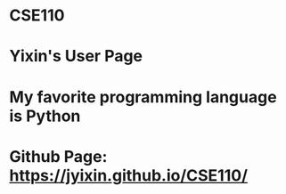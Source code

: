 # CSE110
# Yixin's User Page
# My favorite programming language is Python
# Github Page: https://jyixin.github.io/CSE110/
